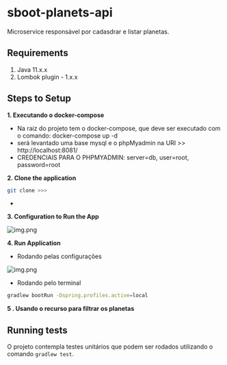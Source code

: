 # sboot-planets-api

Microservice responsável por cadasdrar e listar planetas.
## Requirements
1. Java 11.x.x
2. Lombok plugin - 1.x.x

## Steps to Setup
**1. Executando o docker-compose**
* Na raiz do projeto tem o docker-compose, que deve ser executado com o comando: docker-compose up -d
* será levantado uma base mysql e o phpMyadmin na URI >> http://localhost:8081/
* CREDENCIAIS PARA O PHPMYADMIN:  server=db, user=root, password=root


**2. Clone the application**
```bash
git clone >>>
```
* 

**3. Configuration to Run the App**

![img.png](src/main/resources/configuration.png)

**4. Run Application**
* Rodando pelas configurações

![img.png](src/main/resources/run.png)

* Rodando pelo terminal
```bash
gradlew bootRun -Dspring.profiles.active=local
```

**5 . Usando o recurso para filtrar os planetas**


## Running tests
O projeto contempla testes unitários que podem ser rodados utilizando o comando `gradlew test`.